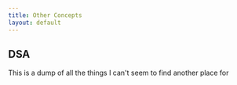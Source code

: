 ```yaml
---
title: Other Concepts
layout: default
---
```


## DSA
This is a dump of all the things I can't seem to find another place for